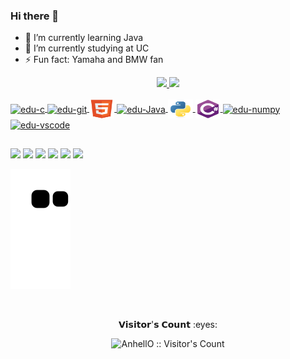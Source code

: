 ### Hi there 👋

- 🌱 I’m currently learning Java
- 🔭 I’m currently studying at UC
- ⚡ Fun fact: Yamaha and BMW fan

<div align="center">
  <a href="https://github.com/edini22">
  <img height="180em" src="https://github-readme-stats.vercel.app/api?username=edini22&show_icons=true&theme=dracula&include_all_commits=true&count_private=true"/>
  <img height="180em" src="https://github-readme-stats.vercel.app/api/top-langs/?username=edini22&layout=compact&langs_count=7&theme=dracula"/>
</div>
  
</div>
<div style="display: inline_block"><br>
  <img align="center" alt="edu-c" height="30" width="40" src="https://cdn.jsdelivr.net/gh/devicons/devicon/icons/c/c-original.svg">
  <img align="center" alt="edu-git" height="30" width="40" src="https://cdn.jsdelivr.net/gh/devicons/devicon/icons/git/git-original.svg">
  <img align="center" alt="edu-HTML" height="30" width="40" src="https://raw.githubusercontent.com/devicons/devicon/master/icons/html5/html5-original.svg">
  <img align="center" alt="edu-Java" height="30" width="40" src="https://cdn.jsdelivr.net/gh/devicons/devicon/icons/java/java-original-wordmark.svg">
  <img align="center" alt="edu-Python" height="30" width="40" src="https://raw.githubusercontent.com/devicons/devicon/master/icons/python/python-original.svg">
  <img align="center" alt="edu-Csharp" height="30" width="40" src="https://raw.githubusercontent.com/devicons/devicon/master/icons/csharp/csharp-original.svg">
  <img align="center" alt="edu-numpy" height="30" width="40" src="https://cdn.jsdelivr.net/gh/devicons/devicon/icons/numpy/numpy-original.svg">
  <img align="center" alt="edu-vscode" height="30" width="40" src="https://cdn.jsdelivr.net/gh/devicons/devicon/icons/vscode/vscode-original-wordmark.svg">
</div>

  ##
 
<div> 
  <a href="https://www.instagram.com/edufigueiredo22_/" target="_blank"><img src="https://img.shields.io/badge/-Instagram-%23E4405F?style=for-the-badge&logo=instagram&logoColor=white" target="_blank"></a>
  <a href="https://twitter.com/E_figueiredo2" target="_blank"><img src="https://img.shields.io/badge/Twitter-1DA1F2?style=for-the-badge&logo=twitter&logoColor=white" target="_blank"></a>
  <a href = "mailto:figueiredo92002@gmail.com"><img src="https://img.shields.io/badge/-Gmail-%23333?style=for-the-badge&logo=gmail&logoColor=white" target="_blank"></a>
   <a href="https://steamcommunity.com/profiles/76561198179169373/" target="_blank"><img src="https://img.shields.io/badge/Steam-000000?style=for-the-badge&logo=steam&logoColor=white" target="_blank"></a>
  <a href="https://open.spotify.com/user/21rs73cgg7qqhlbsbb62nqcsq?si=cb9b9b1179474fb4" target="_blank"><img src="https://img.shields.io/badge/Spotify-1ED760?&style=for-the-badge&logo=spotify&logoColor=white" target="_blank"></a>
  <a href="https://paypal.me/ed1ni?locale.x=pt_PT" target="_blank"><img src="https://img.shields.io/badge/PayPal-00457C?style=for-the-badge&logo=paypal&logoColor=white" target="_blank"></a>
 
  ![Snake animation](https://github.com/edini22/edini22/blob/output/github-contribution-grid-snake.svg)
  
  <div align="center"><br> 
    <p> 𝗩𝗶𝘀𝗶𝘁𝗼𝗿'𝘀 𝗖𝗼𝘂𝗻𝘁 :eyes:</p>
    <p align="center"><img src="https://profile-counter.glitch.me/{Sequeira12}/count.svg" alt="AnhellO :: Visitor's Count" /></p>
  </div>
  
</div>
